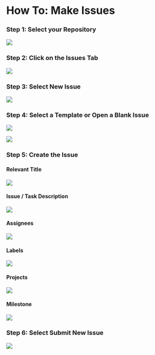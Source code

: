 # How To: Make Issues

### Step 1: Select your Repository

![](../../.gitbook/assets/screen-shot-2020-04-04-at-4.28.58-pm.png)

### Step 2: Click on the Issues Tab

![](../../.gitbook/assets/screen-shot-2020-04-04-at-4.29.05-pm.png)

### Step 3: Select New Issue

![](../../.gitbook/assets/screen-shot-2020-04-04-at-4.29.11-pm.png)

### Step 4: Select a Template or Open a Blank Issue

![](../../.gitbook/assets/screen-shot-2020-04-04-at-4.40.44-pm.png)



![](../../.gitbook/assets/screen-shot-2020-04-04-at-4.40.46-pm.png)

### Step 5: Create the Issue

#### Relevant Title

![](../../.gitbook/assets/screen-shot-2020-04-04-at-4.41.46-pm.png)

#### Issue / Task Description 

![](../../.gitbook/assets/screen-shot-2020-04-04-at-4.45.16-pm.png)

#### Assignees

![](../../.gitbook/assets/screen-shot-2020-04-04-at-4.45.22-pm.png)

#### Labels

![](../../.gitbook/assets/screen-shot-2020-04-04-at-4.45.30-pm.png)

#### Projects 

![](../../.gitbook/assets/screen-shot-2020-04-04-at-4.45.38-pm.png)

#### Milestone

![](../../.gitbook/assets/screen-shot-2020-04-04-at-4.45.59-pm.png)

### Step 6: Select Submit New Issue

![](../../.gitbook/assets/screen-shot-2020-04-04-at-4.46.03-pm.png)

